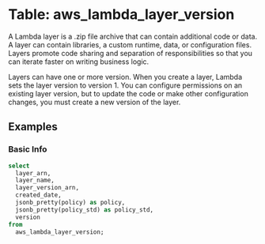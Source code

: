 # Table: aws_lambda_layer_version

A Lambda layer is a .zip file archive that can contain additional code or data. A layer can contain libraries, a custom runtime, data, or configuration files. Layers promote code sharing and separation of responsibilities so that you can iterate faster on writing business logic.

Layers can have one or more version. When you create a layer, Lambda sets the layer version to version 1. You can configure permissions on an existing layer version, but to update the code or make other configuration changes, you must create a new version of the layer.

## Examples

### Basic Info

```sql
select
  layer_arn,
  layer_name,
  layer_version_arn,
  created_date,
  jsonb_pretty(policy) as policy,
  jsonb_pretty(policy_std) as policy_std,
  version
from
  aws_lambda_layer_version;
```
